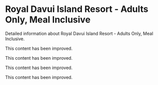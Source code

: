 # Royal Davui Island Resort - Adults Only, Meal Inclusive

Detailed information about Royal Davui Island Resort - Adults Only, Meal Inclusive.

This content has been improved.

This content has been improved.

This content has been improved.

This content has been improved.